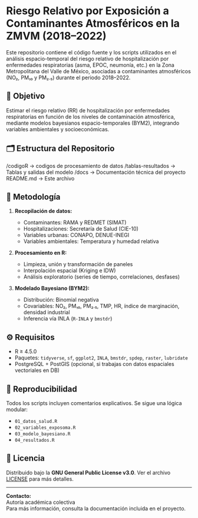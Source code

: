 # Riesgo Relativo por Exposición a Contaminantes Atmosféricos en la ZMVM (2018–2022)

Este repositorio contiene el código fuente y los scripts utilizados en el análisis espacio-temporal del riesgo relativo de hospitalización por enfermedades respiratorias (asma, EPOC, neumonía, etc.) en la Zona Metropolitana del Valle de México, asociadas a contaminantes atmosféricos (NO₂, PM₁₀ y PM₂.₅) durante el periodo 2018–2022.

## 📌 Objetivo

Estimar el riesgo relativo (RR) de hospitalización por enfermedades respiratorias en función de los niveles de contaminación atmosférica, mediante modelos bayesianos espacio-temporales (BYM2), integrando variables ambientales y socioeconómicas.

## 🗂 Estructura del Repositorio

/codigoR → codigos de procesamiento de datos
/tablas-resultados → Tablas y salidas del modelo
/docs → Documentación técnica del proyecto
README.md → Este archivo



## 🧪 Metodología

1. **Recopilación de datos:**
   - Contaminantes: RAMA y REDMET (SIMAT)
   - Hospitalizaciones: Secretaría de Salud (CIE-10)
   - Variables urbanas: CONAPO, DENUE-INEGI
   - Variables ambientales: Temperatura y humedad relativa

2. **Procesamiento en R:**
   - Limpieza, unión y transformación de paneles
   - Interpolación espacial (Kriging e IDW)
   - Análisis exploratorio (series de tiempo, correlaciones, desfases)

3. **Modelado Bayesiano (BYM2):**
   - Distribución: Binomial negativa
   - Covariables: NO₂, PM₁₀, PM₂.₅, TMP, HR, índice de marginación, densidad industrial
   - Inferencia vía INLA (`R-INLA` y `bmstdr`)

## ⚙️ Requisitos

- R ≥ 4.5.0
- Paquetes: `tidyverse`, `sf`, `ggplot2`, `INLA`, `bmstdr`, `spdep`, `raster`, `lubridate`
- PostgreSQL + PostGIS (opcional, si trabajas con datos espaciales vectoriales en DB)

## 🔁 Reproducibilidad

Todos los scripts incluyen comentarios explicativos. Se sigue una lógica modular:
- `01_datos_salud.R`
- `02_variables_exposoma.R`
- `03_modelo_bayesiano.R`
- `04_resultados.R`

## 📄 Licencia

Distribuido bajo la **GNU General Public License v3.0**. Ver el archivo [LICENSE](LICENSE) para más detalles.

---

**Contacto:**  
Autoría académica colectiva  
Para más información, consulta la documentación incluida en el proyecto.

